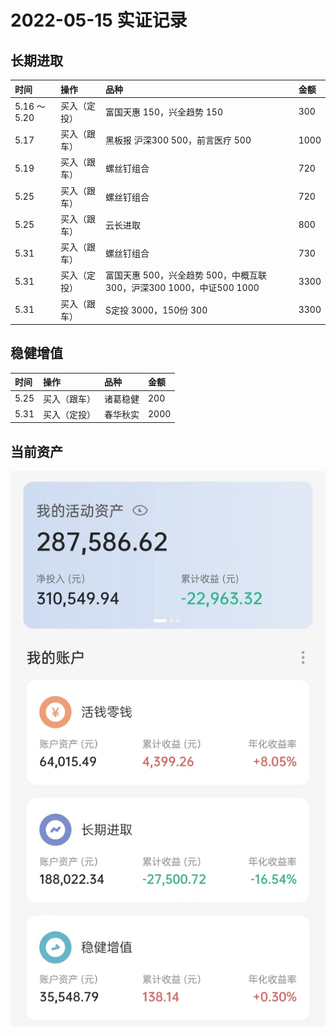 # 2022-05-15 实证记录

## 长期进取

| 时间 | 操作 | 品种 | 金额 |
| :-- | :-- | :-- | :-- |
| 5.16 ～ 5.20 | 买入（定投） | 富国天惠 150，兴全趋势 150 | 300 |
| 5.17 | 买入（跟车） | 黑板报 沪深300 500，前言医疗 500 | 1000 |
| 5.19 | 买入（跟车） | 螺丝钉组合 | 720 |
| 5.25 | 买入（跟车） | 螺丝钉组合 | 720 |
| 5.25 | 买入（跟车） | 云长进取 | 800 |
| 5.31 | 买入（跟车） | 螺丝钉组合 | 730 |
| 5.31 | 买入（定投） | 富国天惠 500，兴全趋势 500，中概互联 300，沪深300 1000，中证500 1000  | 3300 |
| 5.31 | 买入（跟车） | S定投 3000，150份 300  | 3300 |


## 稳健增值

| 时间 | 操作 | 品种 | 金额 |
| :-- | :-- | :-- | :-- |
| 5.25 | 买入（跟车） | 诸葛稳健 | 200 |
| 5.31 | 买入（定投） | 春华秋实 | 2000 |

## 当前资产

![image](images/2022-05-31.jpeg)